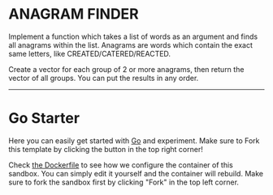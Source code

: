 # ANAGRAM FINDER

Implement a function which takes a list of words as an argument and finds
all anagrams within the list. Anagrams are words which contain the exact 
same letters, like CREATED/CATERED/REACTED.

Create a vector for each group of 2 or more anagrams, then return the vector
of all groups. You can put the results in any order.

-----------------------------

# Go Starter

Here you can easily get started with [Go](https://go.dev/) and experiment. Make sure to Fork this template by clicking the button in the top right corner!

Check [the Dockerfile](./.codesandbox/Dockerfile) to see how we configure the container of this sandbox. You can simply edit it yourself and the container will rebuild. Make sure to fork the sandbox first by clicking "Fork" in the top left corner.